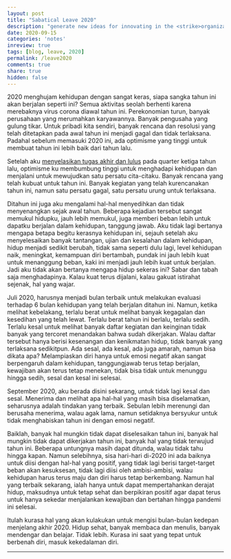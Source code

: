 ```yaml
---
layout: post
title: "Sabatical Leave 2020"
description: "generate new ideas for innovating in the <strike>organization</strike> life and helped <strike>them</strike> me gain greater confidence in <strike>themselves</strike> myself as leaders"
date: 2020-09-15
categories: 'notes'
inreview: true
tags: [blog, leave, 2020]
permalink: /leave2020
comments: true
share: true
hidden: false
---
```


2020 menghujam kehidupan dengan sangat keras, siapa sangka tahun ini akan berjalan seperti ini? Semua aktivitas seolah berhenti karena merebaknya virus corona diawal tahun ini. Perekonomian turun, banyak perusahaan yang merumahkan karyawannya. Banyak pengusaha yang gulung tikar. Untuk pribadi kita sendiri, banyak rencana dan resolusi yang telah ditetapkan pada awal tahun ini menjadi gagal dan tidak terlaksana. Padahal sebelum memasuki 2020 ini, ada optimisme yang tinggi untuk membuat tahun ini lebih baik dari tahun lalu.

Setelah aku [menyelasikan tugas akhir dan lulus](https://www.harapan.me/memento) pada quarter ketiga tahun lalu, optimisme ku membumbung tinggi untuk menghadapi kehidupan dan menjalani untuk mewujudkan satu persatu cita-citaku. Banyak rencana yang telah kubuat untuk tahun ini. Banyak kegiatan yang telah kurencanakan tahun ini, namun satu persatu gagal, satu persatu urung untuk terlaksana.

Ditahun ini juga aku mengalami hal-hal menyedihkan dan tidak menyenangkan sejak awal tahun. Beberapa kejadian tersebut sangat memukul hidupku, jauh lebih memukul, juga memberi beban lebih untuk dapatku berjalan dalam kehidupan, tanggung jawab. Aku tidak lagi bertanya mengapa betapa begitu kerasnya kehidupan ini, sejauh setelah aku menyelesaikan banyak tantangan, ujian dan kesalahan dalam kehidupan, hidup menjadi sedikit berubah, tidak sama seperti dulu lagi, level kehidupan naik, meningkat, kemampuan diri bertambah, pundak ini jauh lebih kuat untuk menanggung beban, kaki ini menjadi jauh lebih kuat untuk berjalan. Jadi aku tidak akan bertanya mengapa hidup sekeras ini? Sabar dan tabah saja menghadapinya. Kalau kuat terus dijalani, kalau gakuat istirahat sejenak, hal yang wajar.

Juli 2020, harusnya menjadi bulan terbaik untuk melakukan evaluasi terhadap 6 bulan kehidupan yang telah berjalan ditahun ini. Namun, ketika melihat kebelakang, terlalu berat untuk melihat banyak kegagalan dan kesedihan yang telah lewat. Terlalu berat tahun ini berlalu, terlalu sedih. Terlalu kesal untuk melihat banyak daftar kegiatan dan keinginan tidak banyak yang tercoret menandakan bahwa sudah dikerjakan. Walau daftar tersebut hanya berisi kesenangan dan kenikmatan hidup, tidak banyak yang terlaksana sedikitpun. Ada sesal, ada kesal, ada juga amarah, namun bisa dikata apa? Melampiaskan diri hanya untuk emosi negatif akan sangat berpengaruh dalam kehidupan, tanggungjawab terus tetap berjalan, kewajiban akan terus tetap menekan, tidak bisa tidak untuk menunggu hingga sedih, sesal dan kesal ini selesai.

September 2020, aku berada disini sekarang, untuk tidak lagi kesal dan sesal. Menerima dan melihat apa hal-hal yang masih bisa diselamatkan, seharusnya adalah tindakan yang terbaik. Sebulan lebih merenungi dan berusaha menerima, walau agak lama, namun setidaknya bersyukur untuk tidak menghabiskan tahun ini dengan emosi negatif.

Baiklah, banyak hal mungkin tidak dapat diselesaikan tahun ini, banyak hal mungkin tidak dapat dikerjakan tahun ini, banyak hal yang tidak terwujud tahun ini. Beberapa untungnya masih dapat ditunda, walau tidak tahu hingga kapan. Namun selebihnya, sisa hari-hari di-2020 ini ada baiknya untuk diisi dengan hal-hal yang positif, yang tidak lagi berisi target-target beban akan kesuksesan, tidak lagi diisi oleh ambisi-ambisi, walau kehidupan harus terus maju dan diri harus tetap berkembang. Namun hal yang terbaik sekarang, ialah hanya untuk dapat mempertahankan derajat hidup, maksudnya untuk tetap sehat dan berpikiran positif agar dapat terus untuk hanya sekedar menjalankan kewajiban dan bertahan hingga pandemi ini selesai.

Itulah kurasa hal yang akan kulakukan untuk mengisi bulan-bulan kedepan menjelang akhir 2020. Hidup sehat, banyak membaca dan menulis, banyak mendengar dan belajar. Tidak lebih. Kurasa ini saat yang tepat untuk berbenah diri, masuk kekedalaman diri.

<!--
Setelah aku [menyelasikan tugas akhir yang dan lulus](https://www.harapan.me/memento) pada quarter ketiga tahun lalu, optimisme ku membumbung tinggi untuk menghadapi kehidupan dan menjalani satu persatu untuk mewujudkan satu persatu cita-citaku. Salah satunya ialah untuk membangun [consulting firm dibidang data](https://www.katalyti.com) secara part-time disela-sela kesibukan dikantor, untuk membantu perusahaan dalam mengelola data mereka menjadi sebuah insight yang berguna untuk bisnis mereka. Beruntung diawal tahun ini semua berjalan baik, setelah menyelesaikan project yang telah dijalankan sejak September tahun lalu, asa membumbung tinggi untuk terus mencoba fokus dan mengembangkan usaha ini. Cita-cita lainnya mencoba untuk mengerjakan beberapa project lainnya yang cukup menarik serta mempersiapkan jalan untuk S2. Ada juga beberapa target yang ingin kulakukan ditempatku bekerja sekarang, untuk mengembangkan dan implementasi  beberapa teknologi dibidang big data, yang menjadi project besar ditahun ini. Tahun ini juga aku berencana untuk mengambil sertifikasi [Open Water Diver oleh PADI](https://www.padi.com/) sekalian liburan disekitaran bulan Agustus tahun ini. Ini seperti rencana yang indah, bila bisa terwujud, karena ditahun sebelumnya aku tak pernah sesemangat ini. Ditekan oleh pekerjaan dan harus menyelesaikan Tugas Akhir yang menjadi kewajiban terakhir untuk menyelesaikan kuliah yang sempat tertunda. Pokoknya aku harus menikmati tahun ini. Begitulah awal pemikiranku untuk menyambut 2020.

Yah semua berjalan lancar hingga, Maret 2020. ketika virus ini mulai merebak di Indonesia, semua kegiatan sepertinya terhenti karena diterapkan lock-down total di Jakarta. Beberapa meeting dibatalkan atau dipindahkan menjadi online. Kita terkurung dirumah dan dikamar masing-masing. Semua rencana yang kusebutkan tadi hampir gagal sepenuhnya, mungkin kecuali untuk pekerjaan kantor, karena hal itu yang menjadi suatu kewajiban yang mengikat untukku sekarang. Kita tidak bisa kemana-mana, semua kesenangan seperti terenggut. Ada beberapa kejadian yang menyedihkan juga diawal tahun ini. Semua seolah datang bertubi-tubi.

Pada Juli 2020, aku sempat berpikir 'Yasudahlah kalau memang begini adanya tahun ini, mungkin ini saatnya untuk berhenti sejenak dari semua target dan rencana tersebut, menarik diri dan menikmati hidup'. Aku sudah sampai pada posisi menerima/acceptence ([dalam 5 Stages of grief](https://www.healthline.com/health/stages-of-grief#order)) dan mencoba berpikir positif untuk memungut sisa-sisa hal yang masih bisa dilakukan pada tahun ini. Mencoba untuk mengalir dan mengikuti arus kehidupan kemanapun 2020 ini membawanya. Setidaknya aku harus bersyukur masih banyak keberuntungan dan berkat yang bisa kuterima hingga saat ini.

Anugerah aku masih dapat bekerja, anugerah aku masih bisa makan dan berpenghasilan, disisi lain begitu banyak aku mendengar berita tentang teman-temanku yang di-berhentikan dari pekerjaannya karena bisnis perusahaan mereka tidak berjalan dengan baik, akibat dampak dari pandemi ini. Setiap hari ketika aku kekantor dan berinteraksi dengan driver gojek/grab yang kutumpangi, mereka selalu membicarakan bahwa penghasilan mereka turun. Toko dan tempat usaha lainnya juga mulai tutup satu-persatu. Seharusnya aku tidak mengeluh seperti ini, tidak juga harus bersyukur karena aku lebih baik. Dilema yang menyakitkan.
-->

---

